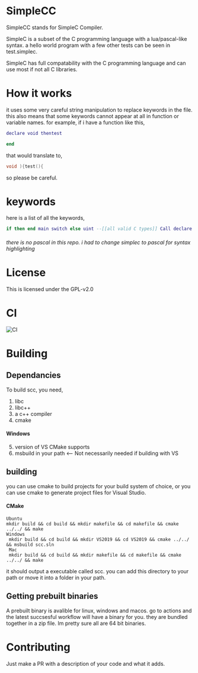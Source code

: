 # SimpleCC

SimpleCC stands for SimpleC Compiler.

SimpleC is a subset of the C programming language with a lua/pascal-like syntax. 
a hello world program with a few other tests can be seen in test.simplec. 

SimpleC has full compatability with the C programming language and can use most if not all C libraries. 

# How it works

it uses some very careful string manipulation to replace keywords in the file. 
this also means that some keywords cannot appear at all in function or variable names.
for example, 
if i have a function like this,
```lua
declare void thentest

end
```
that would translate to,
```c
void ){test(){
```
so please be careful.

# keywords
here is a list of all the keywords,

```lua
if then end main switch else uint --[[all valid C types]] Call declare --[[Any thing not listed here is the same way you do it in C]]
```
###### there is no pascal in this repo. i had to change simplec to pascal for syntax highlighting


# License
This is licensed under the GPL-v2.0


# CI 
![CI](https://github.com/WholesomeIsland/SimpleCC/workflows/CI/badge.svg)

# Building
## Dependancies
To build scc, you need,
1. libc
2. libc++
3. a c++ compiler
4. cmake 
#### Windows
5. version of VS CMake supports
6. msbuild in your path <-- Not necessarily needed if building with VS
## building

you can use cmake to build projects for your build system of choice, or you can use cmake to generate project files for Visual Studio.
#### CMake
```
Ubuntu
mkdir build && cd build && mkdir makefile && cd makefile && cmake ../../ && make
Windows
 mkdir build && cd build && mkdir VS2019 && cd VS2019 && cmake ../../ && msbuild scc.sln
 Mac
 mkdir build && cd build && mkdir makefile && cd makefile && cmake ../../ && make
```
it should output a executable called scc. you can add this directory to your path or move it into a folder in your path.

## Getting prebuilt binaries
A prebuilt binary is avalible for linux, windows and macos. go to actions and the latest succsesful workflow will have a binary for you. they are bundled together in a zip file.
Im pretty sure all are 64 bit binaries.
# Contributing
Just make a PR with a description of your code and what it adds. 
